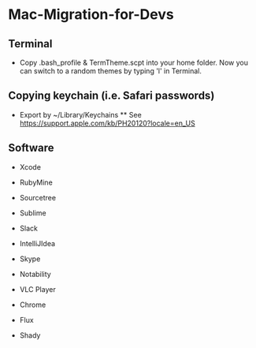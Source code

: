 # Mac-Migration-for-Devs

## Terminal
* Copy .bash_profile & TermTheme.scpt into your home folder. Now you can switch to a random themes by typing 'l' in Terminal.

## Copying keychain (i.e. Safari passwords)
* Export by ~/Library/Keychains
** See https://support.apple.com/kb/PH20120?locale=en_US

## Software
* Xcode
* RubyMine
* Sourcetree
* Sublime
* Slack
* IntelliJIdea

* Skype
* Notability
* VLC Player
* Chrome
* Flux
* Shady

